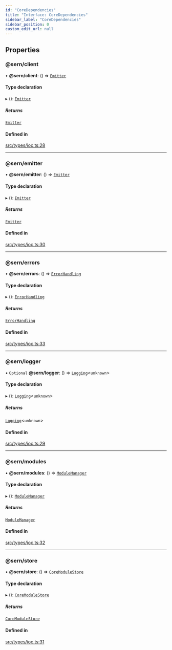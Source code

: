 ```yaml
---
id: "CoreDependencies"
title: "Interface: CoreDependencies"
sidebar_label: "CoreDependencies"
sidebar_position: 0
custom_edit_url: null
---
```


## Properties

### @sern/client

• **@sern/client**: () => [`Emitter`](Emitter.md)

#### Type declaration

▸ (): [`Emitter`](Emitter.md)

##### Returns

[`Emitter`](Emitter.md)

#### Defined in

[src/types/ioc.ts:28](https://github.com/sern-handler/handler/blob/9d5c6c7/src/types/ioc.ts#L28)

___

### @sern/emitter

• **@sern/emitter**: () => [`Emitter`](Emitter.md)

#### Type declaration

▸ (): [`Emitter`](Emitter.md)

##### Returns

[`Emitter`](Emitter.md)

#### Defined in

[src/types/ioc.ts:30](https://github.com/sern-handler/handler/blob/9d5c6c7/src/types/ioc.ts#L30)

___

### @sern/errors

• **@sern/errors**: () => [`ErrorHandling`](ErrorHandling.md)

#### Type declaration

▸ (): [`ErrorHandling`](ErrorHandling.md)

##### Returns

[`ErrorHandling`](ErrorHandling.md)

#### Defined in

[src/types/ioc.ts:33](https://github.com/sern-handler/handler/blob/9d5c6c7/src/types/ioc.ts#L33)

___

### @sern/logger

• `Optional` **@sern/logger**: () => [`Logging`](Logging.md)<`unknown`\>

#### Type declaration

▸ (): [`Logging`](Logging.md)<`unknown`\>

##### Returns

[`Logging`](Logging.md)<`unknown`\>

#### Defined in

[src/types/ioc.ts:29](https://github.com/sern-handler/handler/blob/9d5c6c7/src/types/ioc.ts#L29)

___

### @sern/modules

• **@sern/modules**: () => [`ModuleManager`](ModuleManager.md)

#### Type declaration

▸ (): [`ModuleManager`](ModuleManager.md)

##### Returns

[`ModuleManager`](ModuleManager.md)

#### Defined in

[src/types/ioc.ts:32](https://github.com/sern-handler/handler/blob/9d5c6c7/src/types/ioc.ts#L32)

___

### @sern/store

• **@sern/store**: () => [`CoreModuleStore`](CoreModuleStore.md)

#### Type declaration

▸ (): [`CoreModuleStore`](CoreModuleStore.md)

##### Returns

[`CoreModuleStore`](CoreModuleStore.md)

#### Defined in

[src/types/ioc.ts:31](https://github.com/sern-handler/handler/blob/9d5c6c7/src/types/ioc.ts#L31)
